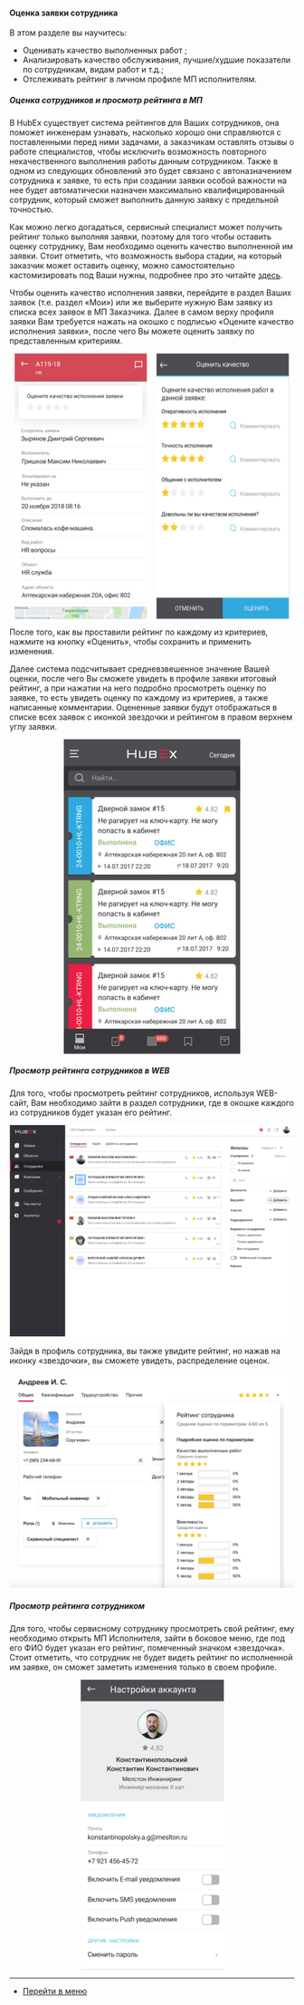 #### Оценка заявки сотрудника
В этом разделе вы научитесь:
- Оценивать качество выполненных работ ;
- Анализировать качество обслуживания, лучшие/худшие показатели по сотрудникам, видам работ и т.д.;
- Отслеживать рейтинг в личном профиле МП исполнителям.

##### Оценка сотрудников и просмотр рейтинга в МП

В HubEx существует система рейтингов для Ваших сотрудников, она поможет инженерам узнавать, насколько хорошо они справляются с поставленными перед ними задачами, а заказчикам оставлять отзывы о работе специалистов, чтобы исключить возможность повторного некачественного выполнения работы данным сотрудником. Также в одном из следующих обновлений это будет связано с автоназначением сотрудника к заявке, то есть при создании заявки особой важности на нее будет автоматически назначен максимально квалифицированный сотрудник, который сможет выполнить данную заявку с предельной точностью.

Как можно легко догадаться, сервисный специалист может получить рейтинг только выполняя заявки, поэтому для того чтобы оставить оценку сотруднику, Вам необходимо оценить качество выполненной им заявки. Стоит отметить, что возможность выбора стадии, на который заказчик может оставить оценку, можно самостоятельно кастомизировать под Ваши нужны, подробнее про это читайте [здесь](https://wiki.hubex.ru/docs/FAQ/RU/admin/ElementsOfInterface.html).

Чтобы оценить качество исполнения заявки, перейдите в раздел Ваших заявок (т.е. раздел «Мои») или же выберите нужную Вам заявку из списка всех заявок в МП Заказчика. Далее в самом верху профиля заявки Вам требуется нажать на окошко с подписью «Оцените качество исполнения заявки», после чего Вы можете оценить заявку по представленным критериям.

<div style="display: flex;">
  <img  style="margin: 0 auto; display: block; max-width: 100%;" src="/attachments/images/FAQ/USER/Ratings/rate2.jpg" /><img style="margin: 0 auto; display: block; max-width: 100%;" src="/attachments/images/FAQ/USER/Ratings/rate3.jpg" />
</div>

После того, как вы проставили рейтинг по каждому из критериев, нажмите на кнопку «Оценить», чтобы сохранить и применить изменения.

Далее система подсчитывает средневзвешенное значение Вашей оценки, после чего Вы сможете увидеть в профиле заявки итоговый рейтинг, а при нажатии на него подробно просмотреть оценку по заявке, то есть увидеть оценку по каждому из критериев, а также написанные комментарии. Оцененные заявки будут отображаться в списке всех заявок с иконкой звездочки и рейтингом в правом верхнем углу заявки.

<div>
  <img  style="margin: 0 auto; display: block; max-width: 100%;" src="/attachments/images/FAQ/USER/Ratings/rate1.jpg" />
</div>

##### Просмотр рейтинга сотрудников в WEB
Для того, чтобы просмотреть рейтинг сотрудников, используя WEB-сайт, Вам необходимо зайти в раздел сотрудники, где в окошке каждого из сотрудников будет указан его рейтинг.

![rate4.png](/attachments/images/FAQ/USER/Ratings/rate4.png)

Зайдя в профиль сотрудника, вы также увидите рейтинг, но нажав на иконку «звездочки», вы сможете увидеть, распределение оценок.

![rate5.png](/attachments/images/FAQ/USER/Ratings/rate5.png)


##### Просмотр рейтинга сотрудником
Для того, чтобы сервисному сотруднику просмотреть свой рейтинг, ему необходимо открыть МП Исполнителя, зайти в боковое меню, где под его ФИО будет указан его рейтинг, помеченный значком «звездочка». Стоит отметить, что сотрудник не будет видеть рейтинг по исполненной им заявке, он сможет заметить изменения только в своем профиле.

<div>
  <img  style="margin: 0 auto; display: block; max-width: 100%;" src="/attachments/images/FAQ/USER/Ratings/rate6.jpg" />
</div>


___
- [Перейти в меню](http://wiki.hubex.ru)
